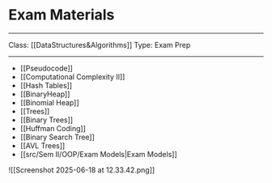 # Exam Materials
___
Class: [[DataStructures&Algorithms]]
Type: Exam Prep
___
- [[Pseudocode]]
- [[Computational Complexity II]] 
- [[Hash Tables]] 
- [[BinaryHeap]]
- [[Binomial Heap]]
- [[Trees]]
- [[Binary Trees]]
- [[Huffman Coding]]
- [[Binary Search Tree]]
- [[AVL Trees]]
- [[src/Sem II/OOP/Exam Models|Exam Models]]

![[Screenshot 2025-06-18 at 12.33.42.png]]
